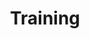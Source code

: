 ---
# Accomplishments widget.
widget: "common"  # See https://sourcethemes.com/academic/docs/page-builder/
headless: true  # This file represents a page section.
active: true  # Activate this widget? true/false
weight: 5  # Order that this section will appear.
title: "Training"
subtitle: ""

# Date format
#   Refer to https://sourcethemes.com/academic/docs/customization/#date-format
date_format: "Jan 2006"

# Accomplishments.
#   Add/remove as many `[[item]]` blocks below as you like.
#   `title`, `organization` and `date_start` are the required parameters.
#   Leave other parameters empty if not required.
#   Begin/end multi-line descriptions with 3 quotes `"""`.
item:

smallItem: 
 - title: "Containers and Docker Webinars - Introduction, Security, Networking and DevOps"
   summary: "ipspace.net"
   linkText: ""
   linkUrl: "http://www.ipspace.net/Roadmap/Containers_and_Docker"
   openNewWindow: 
   image: "https://res.cloudinary.com/agile-seo/image/fetch/w_62,dpr_2.0,d_blank_am8gzx.png/https%3A%2F%2Flogo.clearbit.com%2Fipspace.net%3Fsize%3D250"
 - title: "The Basic Idea of Containers"
   summary: "lynda.com"
   linkText: ""
   linkUrl: "https://www.lynda.com/IT-Infrastructure-tutorials/Container-basics/548714/622230-4.html#tab"
   openNewWindow: 
   image: "https://res.cloudinary.com/agile-seo/image/fetch/w_62,dpr_2.0,d_blank_am8gzx.png/https%3A%2F%2Flogo.clearbit.com%2Flynda.com%3Fsize%3D250"

---